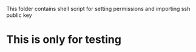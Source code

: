 This folder contains shell script for setting permissions and importing ssh public key

# This is only for testing #
